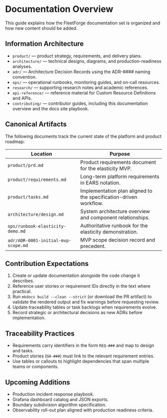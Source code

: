# Documentation Overview

This guide explains how the FleetForge documentation set is organized and how new content should be added.

## Information Architecture

- `product/` — product strategy, requirements, and delivery plans.
- `architecture/` — technical designs, diagrams, and production-readiness analyses.
- `adr/` — Architecture Decision Records using the ADR-#### naming convention.
- `ops/` — operational runbooks, monitoring guides, and on-call resources.
- `research/` — supporting research notes and academic references.
- `api-reference/` — reference material for Custom Resource Definitions and APIs.
- `contributing/` — contributor guides, including this documentation overview and the docs site playbook.

## Canonical Artifacts

The following documents track the current state of the platform and product roadmap:

| Location | Purpose |
| --- | --- |
| `product/prd.md` | Product requirements document for the elasticity MVP. |
| `product/requirements.md` | Long-term platform requirements in EARS notation. |
| `product/tasks.md` | Implementation plan aligned to the specification-driven workflow. |
| `architecture/design.md` | System architecture overview and component relationships. |
| `ops/runbook-elasticity-demo.md` | Authoritative runbook for the elasticity demonstration. |
| `adr/ADR-0001-initial-mvp-scope.md` | MVP scope decision record and precedent. |

## Contribution Expectations

1. Create or update documentation alongside the code change it describes.
2. Reference user stories or requirement IDs directly in the text where practical.
3. Run `mkdocs build --clean --strict` (or download the PR artifact) to validate the rendered output and fix warnings before requesting review.
4. Update traceability tables or task backlogs when requirements evolve.
5. Record strategic or architectural decisions as new ADRs before implementation.

## Traceability Practices

- Requirements carry identifiers in the form `REQ-###` and map to design and tasks.
- Product stories (`GH-###`) must link to the relevant requirement entries.
- Use tables or callouts to highlight dependencies that span multiple teams or components.

## Upcoming Additions

- Production incident response playbook.
- Grafana dashboard catalog and JSON exports.
- Boundary subdivision algorithm specification.
- Observability roll-out plan aligned with production readiness criteria.
